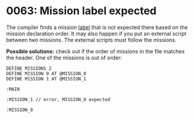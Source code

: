# 0063: Mission label expected

The compiler finds a mission [label](../../coding/data-types.md#labels) that is not expected there based on the mission declaration order. It may also happen if you put an external script between two missions. The external scripts must follow the missions.

**Possible solutions:** check out if the order of missions in the file matches the header. One of the missions is out of order:

```
DEFINE MISSIONS 2
DEFINE MISSION 0 AT @MISSION_0
DEFINE MISSION 1 AT @MISSION_1

:MAIN

:MISSION_1 // error, MISSION_0 expected

:MISSION_0
```

